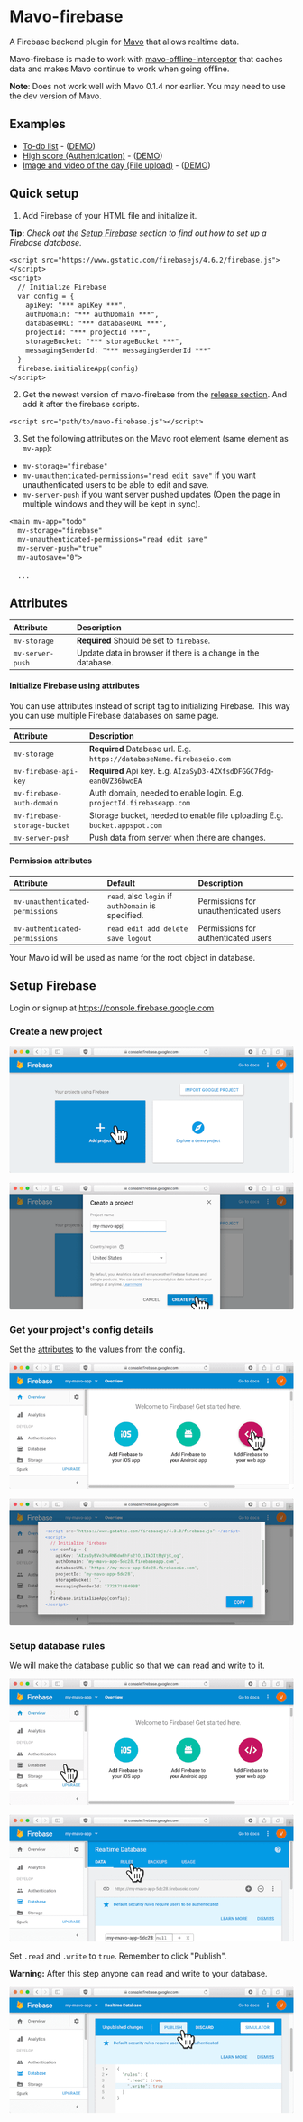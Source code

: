 # Mavo-firebase

A Firebase backend plugin for [Mavo](https://mavo.io) that allows realtime data.


Mavo-firebase is made to work with [mavo-offline-interceptor](https://github.com/valterkraemer/mavo-offline-interceptor) that caches data and makes Mavo continue to work when going offline.

**Note**: Does not work well with Mavo 0.1.4 nor earlier. You may need to use the dev version of Mavo.

## Examples

- [To-do list](https://github.com/valterkraemer/mavo-firebase/tree/master/examples/todo) - ([DEMO](https://valterkraemer.github.io/mavo-firebase/examples/todo/))
- [High score (Authentication)](https://github.com/valterkraemer/mavo-firebase/tree/master/examples/authentication) - ([DEMO](https://valterkraemer.github.io/mavo-firebase/examples/authentication/))
- [Image and video of the day (File upload)](https://github.com/valterkraemer/mavo-firebase/tree/master/examples/file-storage) - ([DEMO](https://valterkraemer.github.io/mavo-firebase/examples/file-storage/))

## Quick setup

1. Add Firebase of your HTML file and initialize it.

**Tip:** *Check out the [Setup Firebase](#setup-firebase) section to find out how to set up a Firebase database.*

```
<script src="https://www.gstatic.com/firebasejs/4.6.2/firebase.js"></script>
<script>
  // Initialize Firebase
  var config = {
    apiKey: "*** apiKey ***",
    authDomain: "*** authDomain ***",
    databaseURL: "*** databaseURL ***",
    projectId: "*** projectId ***",
    storageBucket: "*** storageBucket ***",
    messagingSenderId: "*** messagingSenderId ***"
  }
  firebase.initializeApp(config)
</script>
```

2. Get the newest version of mavo-firebase from the [release section](https://github.com/valterkraemer/mavo-firebase/releases). And add it after the firebase scripts.
```
<script src="path/to/mavo-firebase.js"></script>
```

3. Set the following attributes on the Mavo root element (same element as `mv-app`):
- `mv-storage="firebase"`
- `mv-unauthenticated-permissions="read edit save"` if you want unauthenticated users to be able to edit and save.
- `mv-server-push` if you want server pushed updates (Open the page in multiple windows and they will be kept in sync).

```
<main mv-app="todo"
  mv-storage="firebase"
  mv-unauthenticated-permissions="read edit save"
  mv-server-push="true"
  mv-autosave="0">

  ...
```

## Attributes

| Attribute                        | Description
|:---------------------------------|:------------------------------------------------------------ |
| `mv-storage`                     | **Required** Should be set to `firebase`.                    |
| `mv-server-push`                 | Update data in browser if there is a change in the database. |

#### Initialize Firebase using attributes

You can use attributes instead of script tag to initializing Firebase. This way you can use multiple Firebase databases on same page.

| Attribute                        | Description
|:---------------------------------|:-------------------------------------------------------------------------- |
| `mv-storage`                     | **Required** Database url. E.g. `https://databaseName.firebaseio.com`      |
| `mv-firebase-api-key`            | **Required** Api key. E.g. `AIzaSyD3-4ZXfsdDFGGC7Fdg-ean0VZ36bwoEA`        |
| `mv-firebase-auth-domain`        | Auth domain, needed to enable login. E.g. `projectId.firebaseapp.com`      |
| `mv-firebase-storage-bucket`     | Storage bucket, needed to enable file uploading E.g. `bucket.appspot.com`  |
| `mv-server-push`                 | Push data from server when there are changes.                              |

#### Permission attributes

| Attribute                        | Default                                            | Description                           |
|:-------------------------------- |:-------------------------------------------------- |:------------------------------------- |
| `mv-unauthenticated-permissions` | `read`, also `login` if `authDomain` is specified. | Permissions for unauthenticated users |
| `mv-authenticated-permissions`   | `read edit add delete save logout`                 | Permissions for authenticated users   |

Your Mavo id will be used as name for the root object in database.

## Setup Firebase

Login or signup at https://console.firebase.google.com

### Create a new project

![1-add-project](assets/images/1-add-project.png "Add project")

![2-create-project](assets/images/2-create-project.png "Create project")

### Get your project's config details

Set the [attributes](#attributes) to the values from the config.

![3-add-firebase-to-your-web-app](assets/images/3-add-firebase-to-your-web-app.png "Add firebase to your web app")

![4-view-config](assets/images/4-view-config.png "View config")

### Setup database rules

We will make the database public so that we can read and write to it.

![5-go-to-database](assets/images/5-go-to-database.png "Go to database")

![6-go-to-rules](assets/images/6-go-to-rules.png "Go to rules")

Set `.read` and `.write` to `true`. Remember to click "Publish".

**Warning:** After this step anyone can read and write to your database.

![7-edit-rules](assets/images/7-edit-rules.png "Edit rules")
